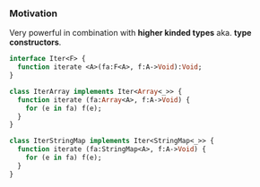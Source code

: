 ### Motivation

Very powerful in combination with **higher kinded types** aka. **type constructors**.

```haxe
interface Iter<F> {
  function iterate <A>(fa:F<A>, f:A->Void):Void;
}
```
```haxe
class IterArray implements Iter<Array<_>> {
  function iterate (fa:Array<A>, f:A->Void) {
    for (e in fa) f(e);
  }
}
```
```haxe
class IterStringMap implements Iter<StringMap<_>> {
  function iterate (fa:StringMap<A>, f:A->Void) {
    for (e in fa) f(e);
  }
}
```
